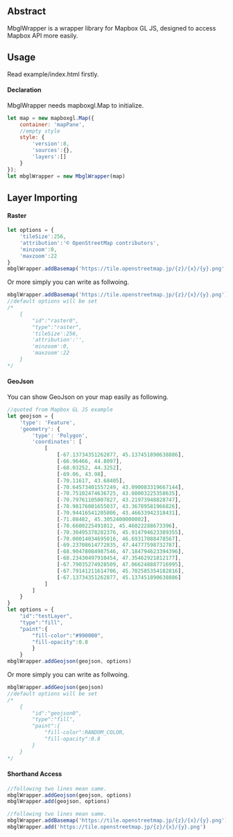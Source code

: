 ## Abstract
MbglWrapper is a wrapper library for Mapbox GL JS, designed to access Mapbox API more easily.

## Usage
Read example/index.html firstly.

#### Declaration
MbglWrapper needs mapboxgl.Map to initialize.

```javascript
let map = new mapboxgl.Map({
    container: 'mapPane',
    //empty style
    style: {
        'version':8,
        'sources':{},
        'layers':[]
    }
});
let mbglWrapper = new MbglWrapper(map)
```

## Layer Importing

#### Raster

```javascript
let options = {
    'tileSize':256,
    'attribution':'© OpenStreetMap contributors',
    'minzoom':0,
    'maxzoom':22
}
mbglWrapper.addBasemap('https://tile.openstreetmap.jp/{z}/{x}/{y}.png', options)
```

Or more simply you can write as follwoing.

```javascript
mbglWrapper.addBasemap('https://tile.openstreetmap.jp/{z}/{x}/{y}.png')
//default options will be set
/*
    {
        "id":"raster0",
        "type":"raster",
        'tileSize':256,
        'attribution':'',
        'minzoom':0,
        'maxzoom':22
    }
*/
```

#### GeoJson

You can show GeoJson on your map easily as following.

```javascript
//quoted from Mapbox GL JS example
let geojson = {
    'type': 'Feature',
    'geometry': {
        'type': 'Polygon',
        'coordinates': [
            [
                [-67.13734351262877, 45.137451890638886],
                [-66.96466, 44.8097],
                [-68.03252, 44.3252],
                [-69.06, 43.98],
                [-70.11617, 43.68405],
                [-70.64573401557249, 43.090083319667144],
                [-70.75102474636725, 43.08003225358635],
                [-70.79761105007827, 43.21973948828747],
                [-70.98176001655037, 43.36789581966826],
                [-70.94416541205806, 43.46633942318431],
                [-71.08482, 45.3052400000002],
                [-70.6600225491012, 45.46022288673396],
                [-70.30495378282376, 45.914794623389355],
                [-70.00014034695016, 46.69317088478567],
                [-69.23708614772835, 47.44777598732787],
                [-68.90478084987546, 47.184794623394396],
                [-68.23430497910454, 47.35462921812177],
                [-67.79035274928509, 47.066248887716995],
                [-67.79141211614706, 45.702585354182816],
                [-67.13734351262877, 45.137451890638886]
            ]
        ]
    }
}
let options = {
    "id":"testLayer",
    "type":"fill",
    "paint":{
        "fill-color":"#990000",
        "fill-opacity":0.8
        }
    }
mbglWrapper.addGeojson(geojson, options)
```

Or more simply you can write as follwoing.

```javascript
mbglWrapper.addGeojson(geojson)
//default options will be set
/*
    {
        "id":"geojson0",
        "type":"fill",
        "paint":{
            "fill-color":RANDOM_COLOR,
            "fill-opacity":0.8
        }
    }
*/
```

#### Shorthand Access

```javascript
//following two lines mean same.
mbglWrapper.addGeojson(geojson, options)
mbglWrapper.add(geojson, options)

//following two lines mean same.
mbglWrapper.addBasemap('https://tile.openstreetmap.jp/{z}/{x}/{y}.png')
mbglWrapper.add('https://tile.openstreetmap.jp/{z}/{x}/{y}.png')

```